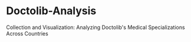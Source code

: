 # Doctolib-Analysis
Collection and Visualization: Analyzing Doctolib's Medical Specializations Across Countries
